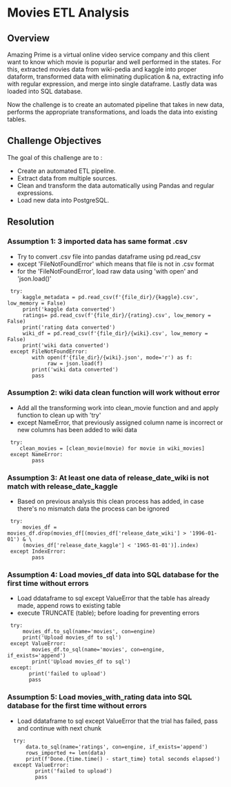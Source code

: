 # Movies ETL Analysis

## Overview

Amazing Prime is a virtual online video service company and this client want to know which movie is popurlar and well performed in the states. For this, extracted movies data from wiki-pedia and kaggle into proper dataform, transformed data with eliminating duplication & na, extracting info with regular expression, and merge into single dataframe. Lastly data was loaded into SQL database. 

Now the challenge is to create an automated pipeline that takes in new data, performs the appropriate transformations, and loads the data into existing tables.

## Challenge Objectives
The goal of this challenge are to :
- Create an automated ETL pipeline.
- Extract data from multiple sources.
- Clean and transform the data automatically using Pandas and regular expressions.
- Load new data into PostgreSQL.

## Resolution 

### Assumption 1: 3 imported data has same format .csv
- Try to convert .csv file into pandas dataframe using pd.read_csv 
- except 'FileNotFoundError' which means that file is not in .csv format 
- for the 'FileNotFoundError', load raw data using 'with open' and 'json.load()'
```   
 try:
     kaggle_metadata = pd.read_csv(f'{file_dir}/{kaggle}.csv', low_memory = False) 
     print('kaggle data converted')
     ratings= pd.read_csv(f'{file_dir}/{rating}.csv', low_memory = False)       
     print('rating data converted')
     wiki_df = pd.read_csv(f'{file_dir}/{wiki}.csv', low_memory = False)   
     print('wiki data converted')
 except FileNotFoundError:    
        with open(f'{file_dir}/{wiki}.json', mode='r') as f:
             raw = json.load(f)
        print('wiki data converted')
        pass
```

### Assumption 2: wiki data clean function will work without error 
- Add all the transforming work into clean_movie function and and apply function to clean up with 'try' 
- except NameError, that previously assigned column name is incorrect or new columns has been added to wiki data 
```
 try:
    clean_movies = [clean_movie(movie) for movie in wiki_movies]
 except NameError:
        pass
```
### Assumption 3: At least one data of release_date_wiki is not match with release_date_kaggle  
- Based on previous analysis this clean process has added, in case there's no mismatch data the process can be ignored
```
 try:
     movies_df = movies_df.drop(movies_df[(movies_df['release_date_wiki'] > '1996-01-01') & \
     (movies_df['release_date_kaggle'] < '1965-01-01')].index)
 except IndexError:
        pass 
```
### Assumption 4: Load movies_df data into SQL database for the first time without errors
- Load ddataframe to sql except ValueError that the table has already made, append rows to existing table 
- execute TRUNCATE (table); before loading for preventing errors
```
 try: 
     movies_df.to_sql(name='movies', con=engine)
     print('Upload movies_df to sql')
 except ValueError: 
        movies_df.to_sql(name='movies', con=engine, if_exists='append')
        print('Upload movies_df to sql')
 except:   
       print('failed to upload') 
       pass   
```
### Assumption 5: Load movies_with_rating data into SQL database for the first time without errors
- Load ddataframe to sql except ValueError that the trial has failed, pass and continue with next chunk
```
  try: 
      data.to_sql(name='ratings', con=engine, if_exists='append')
      rows_imported += len(data)
      print(f'Done.{time.time() - start_time} total seconds elapsed')
  except ValueError:
         print('failed to upload') 
         pass 
```
